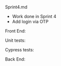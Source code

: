 Sprint4.md

- Work done in Sprint 4
- Add login via OTP



Front End:

Unit tests:

Cypress tests:



Back End: